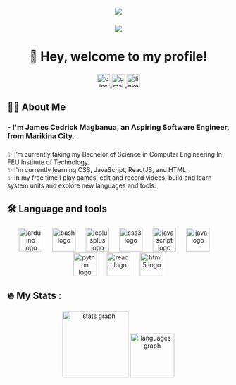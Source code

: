 <br clear="both">

<div align="center">
  <img height="" src="https://media2.giphy.com/media/v1.Y2lkPTc5MGI3NjExdHlvcDFobG1tY25yNDRybXFlMno4cTVqeWt4OWRqZGh4aXF0ZHUxeiZlcD12MV9pbnRlcm5hbF9naWZfYnlfaWQmY3Q9Zw/L5iCpBsEJN3E59BbxU/giphy.gif"  />
</div>

###

<div align="center">
  <img src="https://profile-counter.glitch.me/ItsDonDiego/count.svg?"  />
</div>

###

<h1 align="center">👋 Hey, welcome to my profile!</h1>

###

<div align="center">
  <a href="https://discord.com/users/jims5099" target="_blank">
    <img src="https://img.shields.io/static/v1?message=Discord&logo=discord&label=&color=7289DA&logoColor=white&labelColor=&style=for-the-badge" height="30" alt="discord logo"  />
  </a>
  <a href="jamesmagbanua33@gmail.com" target="_blank">
    <img src="https://img.shields.io/static/v1?message=Gmail&logo=gmail&label=&color=D14836&logoColor=white&labelColor=&style=for-the-badge" height="30" alt="gmail logo"  />
  </a>
  <a href="https://www.linkedin.com/in/james-cedrick-magbanua-a5885825b/" target="_blank">
    <img src="https://img.shields.io/static/v1?message=LinkedIn&logo=linkedin&label=&color=0077B5&logoColor=white&labelColor=&style=for-the-badge" height="30" alt="linkedin logo"  />
  </a>
</div>

###

<h2 align="left">👩‍💻  About Me</h2>

###

<h3 align="left">- I'm James Cedrick Magbanua, an Aspiring Software Engineer, from Marikina City.</h3>

###

<p align="left">✨ I’m currently taking my Bachelor of Science in Computer Engineering In FEU Institute of Technology.<br>✨ I'm currently learning CSS, JavaScript, ReactJS, and HTML.<br>✨ In my free time I play games, edit and record videos, build and learn system units and explore new languages and tools.</p>

###

<h2 align="left">🛠 Language and tools</h2>

###

<div align="center">
  <img src="https://cdn.jsdelivr.net/gh/devicons/devicon/icons/arduino/arduino-original.svg" height="53" alt="arduino logo"  />
  <img width="15" />
  <img src="https://cdn.simpleicons.org/gnubash/4EAA25" height="53" alt="bash logo"  />
  <img width="15" />
  <img src="https://cdn.simpleicons.org/c++/00599C" height="53" alt="cplusplus logo"  />
  <img width="15" />
  <img src="https://cdn.jsdelivr.net/gh/devicons/devicon/icons/css3/css3-original.svg" height="53" alt="css3 logo"  />
  <img width="15" />
  <img src="https://cdn.simpleicons.org/javascript/F7DF1E" height="53" alt="javascript logo"  />
  <img width="15" />
  <img src="https://cdn.jsdelivr.net/gh/devicons/devicon/icons/java/java-original.svg" height="53" alt="java logo"  />
  <img width="15" />
  <img src="https://cdn.jsdelivr.net/gh/devicons/devicon/icons/python/python-original.svg" height="53" alt="python logo"  />
  <img width="15" />
  <img src="https://cdn.simpleicons.org/react/61DAFB" height="53" alt="react logo"  />
  <img width="15" />
  <img src="https://cdn.simpleicons.org/html5/E34F26" height="53" alt="html5 logo"  />
</div>

###

<h2 align="left">🔥   My Stats :</h2>

###

<div align="center">
  <img src="https://github-readme-stats.vercel.app/api?username=ItsDonDiego&hide_title=false&hide_rank=false&show_icons=true&include_all_commits=true&count_private=true&disable_animations=false&theme=dracula&locale=en&hide_border=true&order=1" height="150" alt="stats graph"  />
  <img src="https://github-readme-stats.vercel.app/api/top-langs?username=ItsDonDiego&locale=en&hide_title=false&layout=compact&card_width=320&langs_count=5&theme=dracula&hide_border=true&order=2" height="100" alt="languages graph"  />
</div>

###
